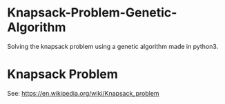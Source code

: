 # Knapsack-Problem-Genetic-Algorithm
Solving the knapsack problem using a genetic algorithm made in python3.

# Knapsack Problem
See:
https://en.wikipedia.org/wiki/Knapsack_problem
